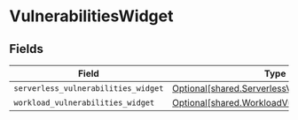 # VulnerabilitiesWidget


## Fields

| Field                                                                                                      | Type                                                                                                       | Required                                                                                                   | Description                                                                                                |
| ---------------------------------------------------------------------------------------------------------- | ---------------------------------------------------------------------------------------------------------- | ---------------------------------------------------------------------------------------------------------- | ---------------------------------------------------------------------------------------------------------- |
| `serverless_vulnerabilities_widget`                                                                        | [Optional[shared.ServerlessVulnerabilitiesWidget]](../../models/shared/serverlessvulnerabilitieswidget.md) | :heavy_minus_sign:                                                                                         | N/A                                                                                                        |
| `workload_vulnerabilities_widget`                                                                          | [Optional[shared.WorkloadVulnerabilitiesWidget]](../../models/shared/workloadvulnerabilitieswidget.md)     | :heavy_minus_sign:                                                                                         | N/A                                                                                                        |